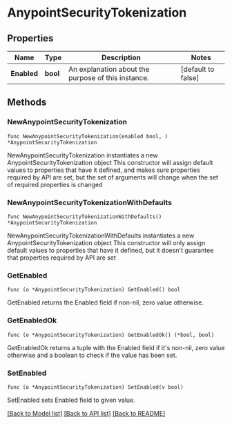 # AnypointSecurityTokenization

## Properties

Name | Type | Description | Notes
------------ | ------------- | ------------- | -------------
**Enabled** | **bool** | An explanation about the purpose of this instance. | [default to false]

## Methods

### NewAnypointSecurityTokenization

`func NewAnypointSecurityTokenization(enabled bool, ) *AnypointSecurityTokenization`

NewAnypointSecurityTokenization instantiates a new AnypointSecurityTokenization object
This constructor will assign default values to properties that have it defined,
and makes sure properties required by API are set, but the set of arguments
will change when the set of required properties is changed

### NewAnypointSecurityTokenizationWithDefaults

`func NewAnypointSecurityTokenizationWithDefaults() *AnypointSecurityTokenization`

NewAnypointSecurityTokenizationWithDefaults instantiates a new AnypointSecurityTokenization object
This constructor will only assign default values to properties that have it defined,
but it doesn't guarantee that properties required by API are set

### GetEnabled

`func (o *AnypointSecurityTokenization) GetEnabled() bool`

GetEnabled returns the Enabled field if non-nil, zero value otherwise.

### GetEnabledOk

`func (o *AnypointSecurityTokenization) GetEnabledOk() (*bool, bool)`

GetEnabledOk returns a tuple with the Enabled field if it's non-nil, zero value otherwise
and a boolean to check if the value has been set.

### SetEnabled

`func (o *AnypointSecurityTokenization) SetEnabled(v bool)`

SetEnabled sets Enabled field to given value.



[[Back to Model list]](../README.md#documentation-for-models) [[Back to API list]](../README.md#documentation-for-api-endpoints) [[Back to README]](../README.md)


